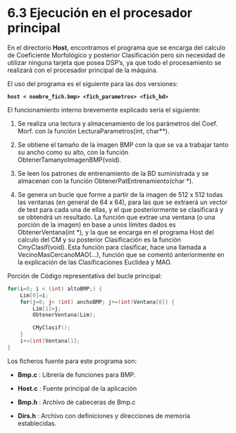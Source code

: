 # 6.3 Ejecución en el procesador principal

En el directorio **Host**, encontramos el programa que se encarga del calculo de Coeficiente Morfológico y posterior Clasificación pero sin necesidad de utilizar ninguna tarjeta que posea DSP’s, ya que todo el procesamiento se realizará con el procesador principal de la máquina.

El uso del programa es el siguiente para las dos versiones:

**`host < nombre_fich.bmp> <fich_parametros> <fich_bd>`**

El funcionamiento interno brevemente explicado sería el siguiente:

1. Se realiza una lectura y almacenamiento de los parámetros del Coef. Morf. con la función LecturaParametros(int, char**).

2. Se obtiene el tamaño de la imagen BMP con la que se va a trabajar tanto su ancho como su alto, con la función ObtenerTamanyoImagenBMP(void).

3. Se leen los patrones de entrenamiento de la BD suministrada y se almacenan con la función ObtenerPatEntrenamiento(char *).

4. Se genera un bucle que forme a partir de la imagen de 512 x 512 todas las ventanas (en general de 64 x 64), para las que se extraerá un vector de test para cada una de ellas, y el que posteriormente se clasificará y se obtendrá un resultado. La función que extrae una ventana (o una porción de la imagen) en base a unos límites dados es ObtenerVentana(int *), y la que se encarga en el programa Host del calculo del CM y su posterior Clasificación es la función CmyClasif(void). Esta función para clasificar, hace una llamada a VecinoMasCercanoMAO(...), función que se comentó anteriormente en la explicación de las Clasificaciones Euclidea y MAO.

Porción de Código representativa del bucle principal:

```c
for(i=0; i < (int) altoBMP;) {
    Lim[0]=i;
    for(j=0; j< (int) anchoBMP; j+=(int)Ventana[0]) {
        Lim[1]=j;
        ObtenerVentana(Lim);

        CMyClasif();
    }
    i+=(int)Ventana[1];
}
```

Los ficheros fuente para este programa son:

* **Bmp.c** : Librería de funciones para BMP.
* **Host.c** : Fuente principal de la aplicación

* **Bmp.h** : Archivo de cabeceras de Bmp.c
* **Dirs.h**  : Archivo con definiciones y direcciones de memoria establecidas. 
